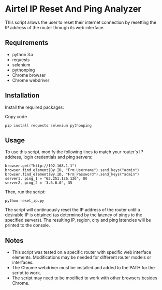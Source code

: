 # Airtel IP Reset And Ping Analyzer
This script allows the user to reset their internet connection by resetting the IP address of the router through its web interface.

## Requirements
- python 3.x
- requests
- selenium
- pythonping
- Chrome browser
- Chrome webdriver
## Installation
Install the required packages:

Copy code
```
pip install requests selenium pythonping
```
## Usage
To use this script, modify the following lines to match your router's IP address, login credentials and ping servers:

```
browser.get("http://192.168.1.1")
browser.find_element(By.ID, "Frm_Username").send_keys("admin")
browser.find_element(By.ID, "Frm_Password").send_keys("admin")
server1, ping_1 = "63.251.126.126", 80
server2, ping_2 = '3.6.0.0', 35
```
Then, run the script:

```
python reset_ip.py
```
The script will continuously reset the IP address of the router until a desirable IP is obtained (as determined by the latency of pings to the specified servers). The resulting IP, region, city and ping latencies will be printed to the console.

## Notes
- This script was tested on a specific router with specific web interface elements. Modifications may be needed for different router models or interfaces.
- The Chrome webdriver must be installed and added to the PATH for the script to work.
- The script may need to be modified to work with other browsers besides Chrome.
